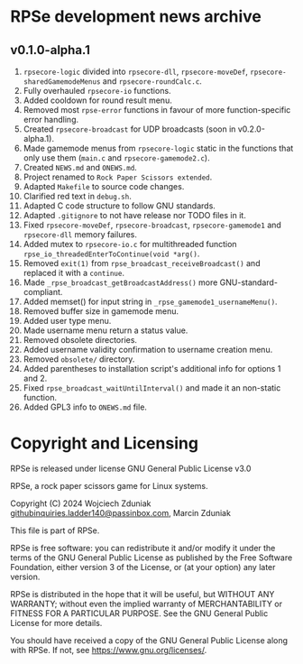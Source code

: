 # RPSe development news archive #

## v0.1.0-alpha.1 ##
1. ```rpsecore-logic``` divided into ```rpsecore-dll```, ```rpsecore-moveDef```, ```rpsecore-sharedGamemodeMenus``` and ```rpsecore-roundCalc.c```.
2. Fully overhauled ```rpsecore-io``` functions.
3. Added cooldown for round result menu.
4. Removed most ```rpse-error``` functions in favour of more function-specific error handling.
5. Created ```rpsecore-broadcast``` for UDP broadcasts (soon in v0.2.0-alpha.1).
6. Made gamemode menus from ```rpsecore-logic``` static in the functions that only use them (```main.c``` and ```rpsecore-gamemode2.c```).
7. Created ```NEWS.md``` and ```ONEWS.md```.
8. Project renamed to ```Rock Paper Scissors extended```.
9. Adapted ```Makefile``` to source code changes.
10. Clarified red text in ```debug.sh```.
11. Adapted C code structure to follow GNU standards.
12. Adapted ```.gitignore``` to not have release nor TODO files in it.
13. Fixed ```rpsecore-moveDef```, ```rpsecore-broadcast```, ```rpsecore-gamemode1``` and ```rpsecore-dll``` memory failures.
14. Added mutex to ```rpsecore-io.c``` for multithreaded function ```rpse_io_threadedEnterToContinue(void *arg()```.
15. Removed ```exit(1)``` from ```rpse_broadcast_receiveBroadcast()``` and replaced it with a ```continue```.
16. Made ```_rpse_broadcast_getBroadcastAddress()``` more GNU-standard-compliant.
17. Added memset() for input string in ```_rpse_gamemode1_usernameMenu()```.
18. Removed buffer size in gamemode menu.
19. Added user type menu.
20. Made username menu return a status value.
21. Removed obsolete directories.
22. Added username validity confirmation to username creation menu.
23. Removed ```obsolete/``` directory.
24. Added parentheses to installation script's additional info for options 1 and 2.
25. Fixed ```rpse_broadcast_waitUntilInterval()``` and made it an non-static function.
26. Added GPL3 info to ```ONEWS.md``` file.

# Copyright and Licensing #

RPSe is released under license GNU General Public License v3.0

RPSe, a rock paper scissors game for Linux systems.

Copyright (C) 2024 Wojciech Zduniak <githubinquiries.ladder140@passinbox.com>, Marcin Zduniak

This file is part of RPSe.

RPSe is free software: you can redistribute it and/or modify it under the terms of the GNU General Public License as published by the Free Software Foundation, either version 3 of the License, or (at your option) any later version.

RPSe is distributed in the hope that it will be useful, but WITHOUT ANY WARRANTY; without even the implied warranty of MERCHANTABILITY or FITNESS FOR A PARTICULAR PURPOSE. See the GNU General Public License for more details.

You should have received a copy of the GNU General Public License along with RPSe. If not, see <https://www.gnu.org/licenses/>.